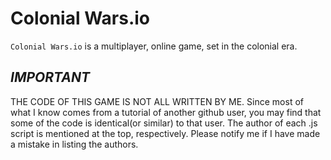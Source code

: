# Colonial Wars.io
```Colonial Wars.io``` is a multiplayer, online game, set in the colonial era.
## ***IMPORTANT***
THE CODE OF THIS GAME IS NOT ALL WRITTEN BY ME. Since most of what I know comes from a tutorial of
another github user, you may find that some of the code is identical(or similar) to that user.
The author of each .js script is mentioned at the top, respectively. Please notify me if I have made
a mistake in listing the authors.
